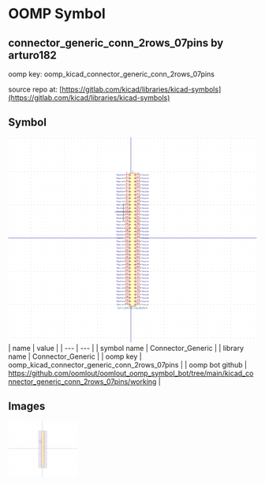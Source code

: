 # OOMP Symbol  
## connector_generic_conn_2rows_07pins  by arturo182  
  
oomp key: oomp_kicad_connector_generic_conn_2rows_07pins  
  
source repo at: [https://gitlab.com/kicad/libraries/kicad-symbols](https://gitlab.com/kicad/libraries/kicad-symbols)  
## Symbol  
  
[![working.png](working_600.png)](working.png)  
| name | value | 
| --- | --- | 
| symbol name | Connector_Generic | 
| library name | Connector_Generic | 
| oomp key | oomp_kicad_connector_generic_conn_2rows_07pins | 
| oomp bot github | https://github.com/oomlout/oomlout_oomp_symbol_bot/tree/main/kicad_connector_generic_conn_2rows_07pins/working | 
## Images  
  
[![working.png](working_140.png)](working.png)  
